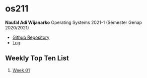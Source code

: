 # os211

**Naufal Adi Wijanarko**
Operating Systems 2021-1 (Semester Genap 2020/2021)

* [Github Repository](https://github.com/naufaladi35/os211/) 
* [Log](https://github.com/naufaladi35/os211/TXT/mylog.txt)

## Weekly Top Ten List
1. [Week 01](W01/)
